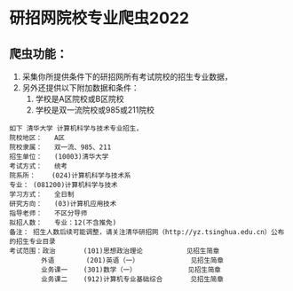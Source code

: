 # 研招网院校专业爬虫2022

## 爬虫功能：

1. 采集你所提供条件下的研招网所有考试院校的招生专业数据，
2. 另外还提供以下附加数据和条件：
    1. 学校是A区院校或B区院校
    2. 学校是双一流院校或985或211院校

```text
如下 清华大学 计算机科学与技术专业招生，
院校地区：   A区
院校隶属：   双一流、985、211 
招生单位：	(10003)清华大学	
考试方式：	统考
院系所：	(024)计算机科学与技术系	
专业：	(081200)计算机科学与技术
学习方式：	全日制	
研究方向：	(03)计算机应用技术
指导老师：	不区分导师	
拟招人数：	专业：12(不含推免)
备注：	招生人数后续可能调整，请关注清华研招网（http://yz.tsinghua.edu.cn）公布的招生专业目录
考试范围：政治	      (101)思想政治理论           见招生简章
        外语	      (201)英语（一）             见招生简章
        业务课一    (301)数学（一）             见招生简章
        业务课二    (912)计算机专业基础综合       见招生简章     


```







